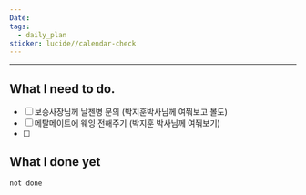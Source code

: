 ```yaml
---
Date: 
tags:
  - daily_plan
sticker: lucide//calendar-check
---
```

---
## What I need to do.

- [ ] 보승사장님께 날젠병 문의 (박지훈박사님께 여쭤보고 볼도)
- [ ] 메탈메이트에 웨잉 전해주기 (박지훈 박사님께 여쭤보기)
- [ ] 



## What I done yet
```tasks
not done
```

